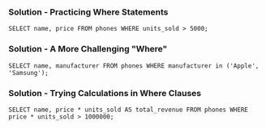 ### Solution - Practicing Where Statements

`SELECT name, price FROM phones WHERE units_sold > 5000;`

### Solution - A More Challenging "Where"

`SELECT name, manufacturer FROM phones WHERE manufacturer in ('Apple', 'Samsung');`

### Solution - Trying Calculations in Where Clauses

`SELECT name, price * units_sold AS total_revenue FROM phones WHERE price * units_sold > 1000000;`
